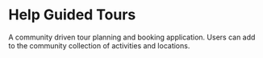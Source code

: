 # Help Guided Tours
A community driven tour planning and booking application. Users can add to the community collection of activities and locations. 

